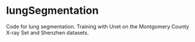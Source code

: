 # lungSegmentation
Code for lung segmentation. Training with Unet on the Montgomery County X-ray Set and Shenzhen datasets.